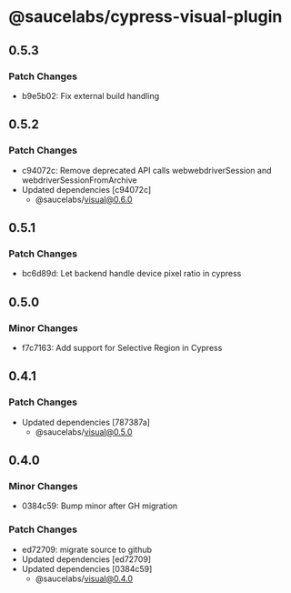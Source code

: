 # @saucelabs/cypress-visual-plugin

## 0.5.3

### Patch Changes

- b9e5b02: Fix external build handling

## 0.5.2

### Patch Changes

- c94072c: Remove deprecated API calls webwebdriverSession and webdriverSessionFromArchive
- Updated dependencies [c94072c]
  - @saucelabs/visual@0.6.0

## 0.5.1

### Patch Changes

- bc6d89d: Let backend handle device pixel ratio in cypress

## 0.5.0

### Minor Changes

- f7c7163: Add support for Selective Region in Cypress

## 0.4.1

### Patch Changes

- Updated dependencies [787387a]
  - @saucelabs/visual@0.5.0

## 0.4.0

### Minor Changes

- 0384c59: Bump minor after GH migration

### Patch Changes

- ed72709: migrate source to github
- Updated dependencies [ed72709]
- Updated dependencies [0384c59]
  - @saucelabs/visual@0.4.0
